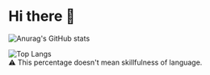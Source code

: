 # Hi there 👋

![Anurag's GitHub stats](https://github-readme-stats.vercel.app/api?username=xxbeann&show_icons=true&theme=radical)

![Top Langs](https://github-readme-stats.vercel.app/api/top-langs/?username=xxbeann&langs_count=10)
<br>
⚠️ This percentage doesn't mean skillfulness of language.
